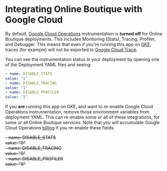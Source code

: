 # Integrating Online Boutique with Google Cloud 

By default, [Google Cloud Operations](https://cloud.google.com/products/operations) instrumentation is **turned off** for Online Boutique deployments. This includes Monitoring (Stats), Tracing, Profiler, and Debugger. This means that even if you're running this app on [GKE](https://cloud.google.com/kubernetes-engine), traces (for example) will not be exported to [Google Cloud Trace](https://cloud.google.com/trace).

You can see the instrumentation status in your deployment by opening one of the Deployment YAML files and seeing:

```YAML
- name: DISABLE_STATS
value: "1"
- name: DISABLE_TRACING
value: "1"
- name: DISABLE_PROFILER
value: "1"
```

If you **are** running this app on GKE, and want to re-enable Google Cloud Operations instrumentation, remove those environment variables from deployment YAML. This can re-enable some or all of these integrations, for some or all Online Boutique services. Note that you will accumulate Google Cloud Operations [billing](https://cloud.google.com/stackdriver/pricing) if you re-enable these fields.

<del>
- name: DISABLE_STATS
<br>
value: "0"
<br>
- name: DISABLE_TRACING
<br>
value: "0"
<br>
- name: DISABLE_PROFILER
<br>
value: "0"
<br>
</del>
